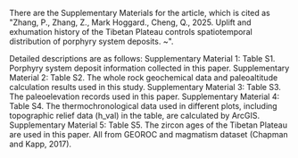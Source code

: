 There are the Supplementary Materials for the article, which is cited as "Zhang, P., Zhang, Z., Mark Hoggard., Cheng, Q., 2025. Uplift and exhumation history of the Tibetan Plateau controls spatiotemporal distribution of porphyry system deposits. ~".

Detailed descriptions are as follows: Supplementary Material 1: Table S1. Porphyry system deposit information collected in this paper. Supplementary Material 2: Table S2. The whole rock geochemical data and paleoaltitude calculation results used in this study. Supplementary Material 3: Table S3. The paleoelevation records used in this paper. Supplementary Material 4: Table S4. The thermochronological data used in different plots, including topographic relief data (h_val) in the table, are calculated by ArcGIS. Supplementary Material 5: Table S5. The zircon ages of the Tibetan Plateau are used in this paper. All from GEOROC and magmatism dataset (Chapman and Kapp, 2017).
